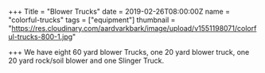 +++
Title = "Blower Trucks"
date = 2019-02-26T08:00:00Z
name = "colorful-trucks"
tags = ["equipment"]
thumbnail = "https://res.cloudinary.com/aardvarkbark/image/upload/v1551198071/colorful-trucks-800-1.jpg"

+++
We have eight 60 yard blower Trucks, one 20 yard blower truck, one 20 yard rock/soil blower and one Slinger Truck. 